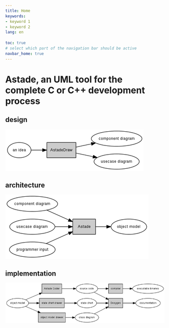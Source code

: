 ```yaml
---
title: Home
keywords:
- keyword 1
- keyword 2
lang: en

toc: true
# select which part of the navigation bar should be active
navbar_home: true
---
```


Astade, an UML tool for the complete C or C++ development process
=================================================================

design
------

![draw an idea](media/idea.png)

architecture
------------

![make an architecture](media/astade.png)

implementation
--------------

![generate the code and the documentation](media/implementation.png)


